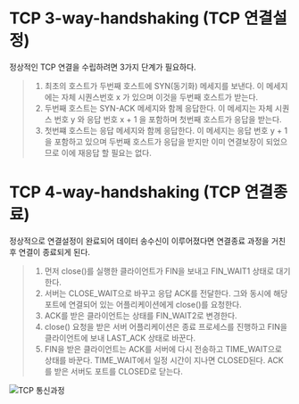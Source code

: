 # TCP 3-way-handshaking (TCP 연결설정)
정상적인 TCP 연결을 수립하려면 3가지 단계가 필요하다.
> 1. 최초의 호스트가 두번째 호스트에 SYN(동기화) 메세지를 보낸다. 이 메세지에는 자체 시퀀스번호 x 가 있으며 이것을 두번째 호스트가 받는다.
> 2. 두번째 호스트는 SYN-ACK 메세지와 함께 응답한다. 이 메세지는 자체 시퀀스 번호 y 와 응답 번호 x + 1 을 포함하며 첫번째 호스트가 응답을 받는다.
> 3. 첫번쨰 호스트는 응답 메세지와 함께 응답한다. 이 메세지는 응답 번호 y + 1 을 포함하고 있으며 두번째 호스트가 응답을 받지만 이미 연결보장이 되었으므로 이에 재응답 할 필요는 없다.
# TCP 4-way-handshaking (TCP 연결종료)
정상적으로 연결설정이 완료되어 데이터 송수신이 이루어졌다면 연결종료 과정을 거친 후 연결이 종료되게 된다.
> 1. 먼저 close()를 실행한 클라이언트가 FIN을 보내고 FIN_WAIT1 상태로 대기한다.
> 2. 서버는 CLOSE_WAIT으로 바꾸고 응답 ACK를 전달한다. 그와 동시에 해당 포트에 연결되어 있는 어플리케이션에게 close()를 요청한다.
> 3. ACK를 받은 클라이언트는 상태를 FIN_WAIT2로 변경한다.
> 4. close() 요청을 받은 서버 어플리케이션은 종료 프로세스를 진행하고 FIN을 클라이언트에 보내 LAST_ACK 상태로 바꾼다.
> 5. FIN을 받은 클라이언트는 ACK를 서버에 다시 전송하고 TIME_WAIT으로 상태를 바꾼다. TIME_WAIT에서 일정 시간이 지나면 CLOSED된다. ACK를 받은 서버도 포트를 CLOSED로 닫는다.

![TCP 통신과정](../image/tcp_ladder_states.png)
